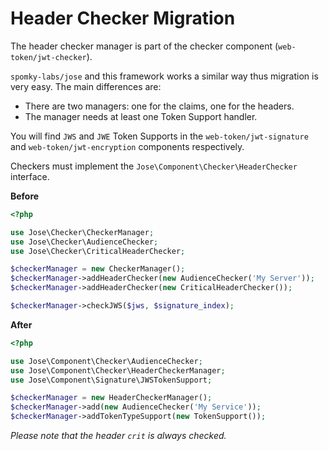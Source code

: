 Header Checker Migration
========================

The header checker manager is part of the checker component (`web-token/jwt-checker`).

`spomky-labs/jose` and this framework works a similar way thus migration is very easy.
The main differences are:
 
* There are two managers: one for the claims, one for the headers.
* The manager needs at least one Token Support handler.

You will find `JWS` and `JWE` Token Supports in the `web-token/jwt-signature` and `web-token/jwt-encryption` components respectively.

Checkers must implement the `Jose\Component\Checker\HeaderChecker` interface.

**Before**

```php
<?php

use Jose\Checker\CheckerManager;
use Jose\Checker\AudienceChecker;
use Jose\Checker\CriticalHeaderChecker;

$checkerManager = new CheckerManager();
$checkerManager->addHeaderChecker(new AudienceChecker('My Server'));
$checkerManager->addHeaderChecker(new CriticalHeaderChecker());

$checkerManager->checkJWS($jws, $signature_index);
```

**After**

```php
<?php

use Jose\Component\Checker\AudienceChecker;
use Jose\Component\Checker\HeaderCheckerManager;
use Jose\Component\Signature\JWSTokenSupport;

$checkerManager = new HeaderCheckerManager();
$checkerManager->add(new AudienceChecker('My Service'));
$checkerManager->addTokenTypeSupport(new TokenSupport());
```

*Please note that the header `crit` is always checked.*
